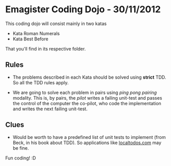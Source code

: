 # Emagister Coding Dojo - 30/11/2012 #

This coding dojo will consist mainly in two katas

  * Kata Roman Numerals
  * Kata Best Before
  
That you'll find in its respective folder.

## Rules ##

  * The problems described in each Kata should be solved using **strict** TDD. So all
  the TDD rules apply.
  
  * We are going to solve each problem in pairs using *ping pong pairing* modality.
  This is, by pairs, the *pilot* writes a failing unit-test and passes the control of
  the computer the co-pilot, who code the implementation and writes the next failing
  unit-test.
  
## Clues ##

  * Would be worth to have a predefined list of unit tests to implement (from Beck,
  in his book about TDD). So applications like [localtodos.com](http://localtodos.com)
  may be fine.

Fun coding! :D